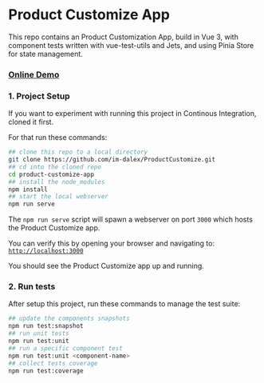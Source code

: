 # Product Customize App

This repo contains an Product Customization App, build in Vue 3, with component tests written with vue-test-utils and Jets, and using Pinia Store for state management.

### [Online Demo](https://product-customize.vercel.app/)

### 1. Project Setup

If you want to experiment with running this project in Continous Integration, cloned it first.

For that run these commands:

```bash
## clone this repo to a local directory
git clone https://github.com/im-dalex/ProductCustomize.git
## cd into the cloned repo
cd product-customize-app
## install the node_modules
npm install
## start the local webserver
npm run serve
```

The `npm run serve` script will spawn a webserver on port `3000` which hosts the Product Customize app.

You can verify this by opening your browser and navigating to: [`http://localhost:3000`](http://localhost:3000)

You should see the Product Customize app up and running.

### 2. Run tests

After setup this project, run these commands to manage the test suite:

```bash
## update the components snapshots
npm run test:snapshot
## run unit tests
npm run test:unit
## run a specific component test
npm run test:unit <component-name>
## collect tests coverage
npm run test:coverage
```
